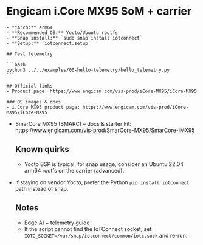 # Engicam i.Core MX95 SoM + carrier

    - **Arch:** arm64
    - **Recommended OS:** Yocto/Ubuntu rootfs
    - **Snap install:** `sudo snap install iotconnect`
    - **Setup:** `iotconnect.setup`

    ## Test telemetry

    ```bash
    python3 ../../examples/00-hello-telemetry/hello_telemetry.py
    ```

    ## Official links
    - Product page: https://www.engicam.com/vis-prod/iCore-MX95/iCore-MX95

    ### OS images & docs
    - i.Core MX95 product page: https://www.engicam.com/vis-prod/iCore-MX95/iCore-MX95
- SmarCore MX95 (SMARC) – docs & starter kit: https://www.engicam.com/vis-prod/SmarCore-MX95/SmarCore-iMX95

    ## Known quirks
    - Yocto BSP is typical; for snap usage, consider an Ubuntu 22.04 arm64 rootfs on the carrier (advanced).
- If staying on vendor Yocto, prefer the Python `pip install iotconnect` path instead of snap.

    ## Notes
    - Edge AI + telemetry guide
    - If the script cannot find the IoTConnect socket, set `IOTC_SOCKET=/var/snap/iotconnect/common/iotc.sock` and re-run.